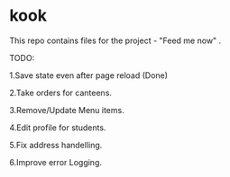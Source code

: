 # kook
This repo contains files for the project - "Feed me now" .

TODO:

1.Save state even after page reload (Done)

2.Take orders for canteens.

3.Remove/Update Menu items.

4.Edit profile for students.

5.Fix address handelling.

6.Improve error Logging.


